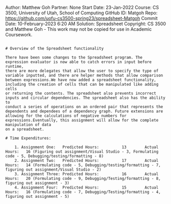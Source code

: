 Author:     Matthew Goh
Partner:    None
Start Date: 23-Jan-2022
Course:     CS 3500, University of Utah, School of Computing
GitHub ID:  Matgoh
Repo:       https://github.com/uofu-cs3500-spring23/spreadsheet-Matgoh
Commit Date: 10-February-2023 6:20 AM
Solution:   Spreadsheet
Copyright:  CS 3500 and Matthew Goh - This work may not be copied for use in Academic Coursework.
```

# Overview of the Spreadsheet functionality

There have been some changes to the Spreadsheet program. The expression evaluator is now able to catch errors in input before runtime,
there are more delegates that allow the user to specify the type of variable inputted, and there are helper methods that allow comparison
between expressions.We have now added a spreadsheet functionality, including the creation of cells that can be manipulated like adding cells
or returning the contents. The spreadsheet also prevents incorrect inputs and circular dependencies. The spreadsheet also has the ability to 
conduct a series of operations on an ordered pair that represents the dependents and dependees of a dependency graph. Future extensions are 
allowing for the calculations of negative numbers for expressions.Eventually, this assignment will allow for the complete manipulation of data 
on a spreadsheet. 

# Time Expenditures:

    1. Assignment One:   Predicted Hours:          13        Actual Hours:   16 (Figuring out assignment/Visual Studio - 3, Formulating code - 5, Debugging/testing/formatting - 8)
    2. Assignment Two:   Predicted Hours:          17        Actual Hours:   14 (Formulating code - 5, Debugging/testing/formatting - 7, figuring out assignment/Visual Studio - 2)
    3. Assignment Three: Predicted Hours:          16        Actual Hours:   20 (Formulating code - 9, Debugging/Testing/formatting - 8, figuring out assignment - 3)
    4. Assignment Four:  Predicted Hours:          15        Actual Hours:   16 (Formulating code - 7, Debugging/Testing/formatting - 4, figuring out assignment - 5)